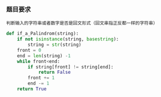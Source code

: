 ### 题目要求

    判断输入的字符串或者数字是否是回文形式（回文串指正反都一样的字符串）

```python
def if_a_Palindrom(string):
    if not isinstance(string, basestring):
        string = str(string)
    front = 0
    end = len(string) -1
    while front<end:
        if string[front] != string[end]:
            return False
        front += 1
        end -= 1
    return True
```